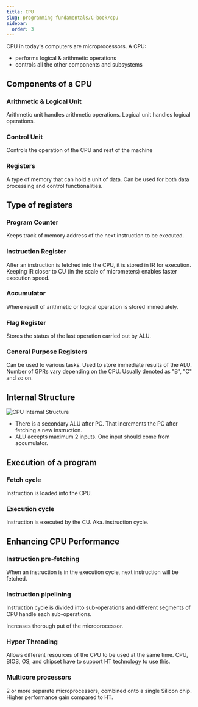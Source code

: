 ```yaml
---
title: CPU
slug: programming-fundamentals/C-book/cpu
sidebar:
  order: 3
---
```


CPU in today's computers are microprocessors. A CPU:

- performs logical & arithmetic operations
- controls all the other components and subsystems

## Components of a CPU

### Arithmetic & Logical Unit

Arithmetic unit handles arithmetic operations. Logical unit handles logical
operations.

### Control Unit

Controls the operation of the CPU and rest of the machine

### Registers

A type of memory that can hold a unit of data. Can be used for both data
processing and control functionalities.

## Type of registers

### Program Counter

Keeps track of memory address of the next instruction to be executed.

### Instruction Register

After an instruction is fetched into the CPU, it is stored in IR for execution.
Keeping IR closer to CU (in the scale of micrometers) enables faster execution
speed.

### Accumulator

Where result of arithmetic or logical operation is stored immediately.

### Flag Register

Stores the status of the last operation carried out by ALU.

### General Purpose Registers

Can be used to various tasks. Used to store immediate results of the ALU. Number
of GPRs vary depending on the CPU. Usually denoted as "B", "C" and so on.

## Internal Structure

![CPU Internal Structure](/programming/internal-structure-of-cpu.jpg)

- There is a secondary ALU after PC. That increments the PC after fetching a new
  instruction.
- ALU accepts maximum 2 inputs. One input should come from accumulator.

## Execution of a program

### Fetch cycle

Instruction is loaded into the CPU.

### Execution cycle

Instruction is executed by the CU. Aka. instruction cycle.

## Enhancing CPU Performance

### Instruction pre-fetching

When an instruction is in the execution cycle, next instruction will be fetched.

### Instruction pipelining

Instruction cycle is divided into sub-operations and different segments of CPU
handle each sub-operations.

Increases thorough put of the microprocessor.

### Hyper Threading

Allows different resources of the CPU to be used at the same time. CPU, BIOS,
OS, and chipset have to support HT technology to use this.

### Multicore processors

2 or more separate microprocessors, combined onto a single Silicon chip. Higher
performance gain compared to HT.
